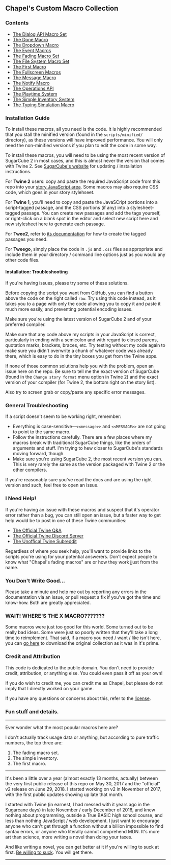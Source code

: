 ## Chapel's Custom Macro Collection 

### Contents
 * [The Dialog API Macro Set](./docs/dialog-api-macro-set.md)
 * [The Done Macro](./docs/done-macro.md)
 * [The Dropdown Macro](./docs/dropdown.md)
 * [The Event Macros](./docs/event-macros.md)
 * [The Fading Macro Set](./docs/fading-macros.md)
 * [The File System Macro Set](./docs/file-system-macros.md)
 * [The First Macro](./docs/first-macro.md)
 * [The Fullscreen Macros](./docs/fullscreen-macros.md)
 * [The Message Macro](./docs/message-macro.md)
 * [The Notify Macro](./docs/notify-macro.md)
 * [The Operations API](./docs/operations-api.md)
 * [The Playtime System](./docs/playtime-system.md)
 * [The Simple Inventory System](./docs/simple-inventory.md)
 * [The Typing Simulation Macro](./docs/type-sim.md)

### Installation Guide

To install these macros, all you need is the code.  It is highly recommended that you stall the minified version (found in the `scripts/minified/` directory), as these versions will have improved performance.  You will only need the non-minified versions if you plan to edit the code in some way.

To install these macros, you will need to be using the most recent version of SugarCube 2 in most cases, and this is almost never the version that comes with Twine 2.  See [SugarCube's website](http://www.motoslave.net/sugarcube/2/#downloads) for updating / installation instructions.

For **Twine 2** users: copy and paste the required JavaScript code from this repo into your [story JavaScript area](https://twinery.org/wiki/twine2:adding_custom_javascript_and_css).  Some macros may also require CSS code, which goes in your story stylehseet.

For **Twine 1**, you'll need to copy and paste the JavaSCript portions into a script-tagged passage, and the CSS portions (if any) into a stylesheet-tagged passage. You can create new passages and add the tags yourself, or right-click on a blank spot in the editor and select new script here and new stylesheet here to generate each passage.

For **Twee2**, refer to [its documentation](https://dan-q.github.io/twee2/documentation.html#twee2-syntax-special-passages) for how to create the tagged passages you need.

For **Tweego**, simply place the code in `.js` and `.css` files as appropriate and include them in your directory / command line options just as you would any other code files.

#### Installation: Troubleshooting

If you're having issues, please try some of these solutions.

Before copying the script you want from GitHub, you can find a button above the code on the right called `raw`.  Try using this code instead, as it takes you to a page with only the code allowing you to copy it and paste it much more easily, and preventing potential encoding issues.

Make sure you're using the latest version of SugarCube 2 and of your preferred compiler.

Make sure that any code above my scripts in your JavaScript is correct, particularly in ending with a semicolon and with regard to closed parens, quotation marks, brackets, braces, etc. Try testing without my code again to make sure you didn't overwrite a chunk of whatever code was already there, which is easy to do in the tiny boxes you get from the Twine apps.

If none of those common solutions help you with the problem, open an issue here on the repo.  Be sure to tell me the exact version of SugarCube (found in the `Change story format` menu option in Twine 2) and the exact version of your compiler (for Twine 2, the bottom right on the story list).

Also try to screen grab or copy/paste any specific error messages.

### General Troubleshooting

If a script doesn't seem to be working right, remember:
 * Everything is case-sensitive--`<<message>>` and `<<MESSAGE>>` are not going to point to the same macro.
 * Follow the instructions carefully.  There are a few places where my macros break with traditional SugarCube things, like the orders of arguments and stuff.  I'm trying to hew closer to SugarCube's standards moving forward, though.
 * Make sure you're using SugarCube 2, the most recent version you can.  This is very rarely the same as the version packaged with Twine 2 or the other compilers.

If you're reasonably sure you've read the docs and are using the right version and such, feel free to open an issue.

### I Need Help!

If you're having an issue with these macros and suspect that it's operator error rather than a bug, you can still open an issue, but a faster way to get help would be to post in one of these Twine communities:

 * [The Official Twine Q&A](https://twinery.org/questions/)
 * [The Official Twine Discord Server](https://discordapp.com/invite/n5dJvPp)
 * [The Unoffical Twine Subreddit](https://www.reddit.com/r/twinegames/)

Regardless of where you seek help, you'll want to provide links to the scripts you're using for your potential answerers.  Don't expect people to know what "Chapel's fading macros" are or how they work jjust from the name.

### You Don't Write Good...

Please take a minute and help me out by reporting any errors in the documentation via an issue, or pull request a fix if you've got the time and know-how.  Both are greatly appreciated.

### WAIT! WHERE'S THE X MACRO???????

Some macros were just too good for this world. Some turned out to be really bad ideas. Some were just so poorly written that they'll take a long time to reimplement.  That said, if a macro you need / want / like isn't here, you can [go here](https://github.com/ChapelR/custom-macros-for-sugarcube-2/releases/tag/v1.6.1) to download the original collection as it was in it's prime.

### Credit and Attribution

This code is dedicated to the public domain.  You don't need to provide credit, attribution, or anything else.  You could even pass it off as your own!

If you do wish to credit me, you can credit me as Chapel, but please do not imply that I directly worked on your game.

If you have any questions or concerns about this, refer to the [license](https://github.com/ChapelR/custom-macros-for-sugarcube-2/blob/master/LICENSE).

### Fun stuff and details.

-----

Ever wonder what the most popular macros here are?

I don't actually track usage data or anything, but according to pure traffic numbers, the top three are:

 1. The fading macro set.
 2. The simple inventory.
 3. The first macro.

-----

It's been a little over a year (almost exactly 13 months, actually) between the very first public release of this repo on May 30, 2017 and the "official" v2 release on June 29, 2018.  I started working on v2 in November of 2017, with the first public updates showing up late that month.

I started with Twine (in earnest, I had messed with it years ago in the Sugarcane days) in late November / early December of 2016, and knew nothing about programming, outside a True BASIC high school course, and less than nothing JavaScript / web development.  I just want to encourage anyone who can't get through a function without a billion impossible to find syntax errors, or anyone who literally cannot comprehend MDN.  It's more art than science, more writing a novel than doing your taxes.

And like writing a novel, you can get better at it if you're willing to suck at first.  [Be willing to suck](https://www.youtube.com/watch?v=p8jw_-Vh9Z0).  You will get there.

-----